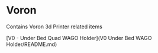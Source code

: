 # Voron
Contains Voron 3d Printer related items

[V0 - Under Bed Quad WAGO Holder](V0 Under Bed WAGO Holder/README.md)
